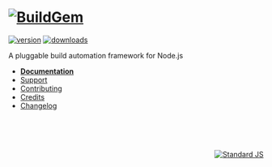 
# [![BuildGem](https://cdn.rawgit.com/buildgem/logo/2.1.0/dist/png/buildgem-logo-240x60.png)](https://github.com/buildgem)

[![version](https://img.shields.io/npm/v/buildgem.svg?label=version&colorA=333333&colorB=E8BA00&style=flat-square&maxAge=1000)](https://www.npmjs.com/package/buildgem)
[![downloads](https://img.shields.io/npm/dt/buildgem.svg?label=downloads&colorA=333333&colorB=E8BA00&style=flat-square&maxAge=1000)](https://www.npmjs.com/package/buildgem)

A pluggable build automation framework for Node.js

- **[Documentation](http://www.buildgem.com/docs/v1/)**
- [Support](http://www.buildgem.com/support/)
- [Contributing](http://www.buildgem.com/contributing/)
- [Credits](http://www.buildgem.com/credits/)
- [Changelog](http://www.buildgem.com/changelog/)

<br />
<br />
<br />
<p style="text-align: right"><a href="http://standardjs.com/"><img src="https://cdn.rawgit.com/feross/standard/master/badge.svg" alt="Standard JS"></a></p>
